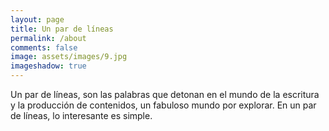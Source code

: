 ```yaml
---
layout: page
title: Un par de líneas
permalink: /about
comments: false
image: assets/images/9.jpg
imageshadow: true
---
```


Un par de líneas, son las palabras que detonan en el mundo de la escritura y la producción de contenidos, un fabuloso mundo por explorar. En un par de líneas, lo interesante es simple.

